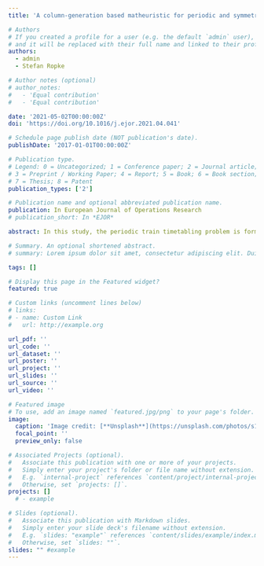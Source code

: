 ```yaml
---
title: 'A column-generation based matheuristic for periodic and symmetric train timetabling with integrated passenger routing'

# Authors
# If you created a profile for a user (e.g. the default `admin` user), write the username (folder name) here
# and it will be replaced with their full name and linked to their profile.
authors:
  - admin
  - Stefan Ropke

# Author notes (optional)
# author_notes:
#   - 'Equal contribution'
#   - 'Equal contribution'

date: '2021-05-02T00:00:00Z'
doi: 'https://doi.org/10.1016/j.ejor.2021.04.041'

# Schedule page publish date (NOT publication's date).
publishDate: '2017-01-01T00:00:00Z'

# Publication type.
# Legend: 0 = Uncategorized; 1 = Conference paper; 2 = Journal article;
# 3 = Preprint / Working Paper; 4 = Report; 5 = Book; 6 = Book section;
# 7 = Thesis; 8 = Patent
publication_types: ['2']

# Publication name and optional abbreviated publication name.
publication: In European Journal of Operations Research
# publication_short: In *EJOR*

abstract: In this study, the periodic train timetabling problem is formulated using a time-space graph formulation that exploits the properties of a symmetric timetable. Three solution methods are proposed and compared where solutions are built by what we define as a dive-and-cut-and-price procedure. An LP relaxed version of the problem with a subset of constraints is solved using column generation where each column corresponds to the train paths of a line. Violated constraints are added by separation and a heuristic process is applied to help to find integer solutions. The passenger travel time is computed based on a solution timetable and Benders’ optimality cuts are generated allowing the method to integrate the routing of the passengers. We propose two large neighborhood search methods where the solution is iteratively destroyed and repaired into a new one and one random iterative method. The problem is tested on the morning rush hour period of the Regional and InterCity train network of Zealand, Denmark. The solution approaches show robust performance in a variety of scenarios, being able to find good quality solutions in terms of travel time and path length relatively fast. The inclusion of the proposed Benders’ cuts provide stronger relaxations to the problem. In addition, the graph formulation covers different real-life constraints and has the potential to easily be extended to accommodate more constraints.

# Summary. An optional shortened abstract.
# summary: Lorem ipsum dolor sit amet, consectetur adipiscing elit. Duis posuere tellus ac convallis placerat. Proin tincidunt magna sed ex sollicitudin condimentum.

tags: []

# Display this page in the Featured widget?
featured: true

# Custom links (uncomment lines below)
# links:
# - name: Custom Link
#   url: http://example.org

url_pdf: ''
url_code: ''
url_dataset: ''
url_poster: ''
url_project: ''
url_slides: ''
url_source: ''
url_video: ''

# Featured image
# To use, add an image named `featured.jpg/png` to your page's folder.
image:
  caption: 'Image credit: [**Unsplash**](https://unsplash.com/photos/s1HNMntIv5w)'
  focal_point: ''
  preview_only: false

# Associated Projects (optional).
#   Associate this publication with one or more of your projects.
#   Simply enter your project's folder or file name without extension.
#   E.g. `internal-project` references `content/project/internal-project/index.md`.
#   Otherwise, set `projects: []`.
projects: []
  # - example

# Slides (optional).
#   Associate this publication with Markdown slides.
#   Simply enter your slide deck's filename without extension.
#   E.g. `slides: "example"` references `content/slides/example/index.md`.
#   Otherwise, set `slides: ""`.
slides: "" #example
---
```


<!-- {{% callout note %}}
Click the _Cite_ button above to demo the feature to enable visitors to import publication metadata into their reference management software.
{{% /callout %}}

{{% callout note %}}
Create your slides in Markdown - click the _Slides_ button to check out the example.
{{% /callout %}}

Supplementary notes can be added here, including [code, math, and images](https://wowchemy.com/docs/writing-markdown-latex/). -->
